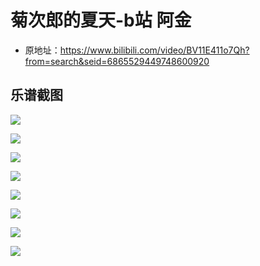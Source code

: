# 菊次郎的夏天-b站 阿金

* 原地址：https://www.bilibili.com/video/BV11E411o7Qh?from=search&seid=6865529449748600920


## 乐谱截图

![](assets/030/01/01/01/01-1607234982858.png)

![](assets/030/01/01/01/01-1607235011377.png)

![](assets/030/01/01/01/01-1607235033221.png)

![](assets/030/01/01/01/01-1607235055758.png)

![](assets/030/01/01/01/01-1607235228845.png)

![](assets/030/01/01/01/01-1607235239357.png)

![](assets/030/01/01/01/01-1607235248595.png)

![](assets/030/01/01/01/01-1607235255176.png)